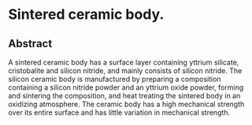 # Sintered ceramic body.

## Abstract
A sintered ceramic body has a surface layer containing yttrium silicate, cristobalite and silicon nitride, and mainly consists of silicon nitride. The silicon ceramic body is manufactured by preparing a composition containing a silicon nitride powder and an yttrium oxide powder, forming and sintering the composition, and heat treating the sintered body in an oxidizing atmosphere. The ceramic body has a high mechanical strength over its entire surface and has little variation in mechanical strength.